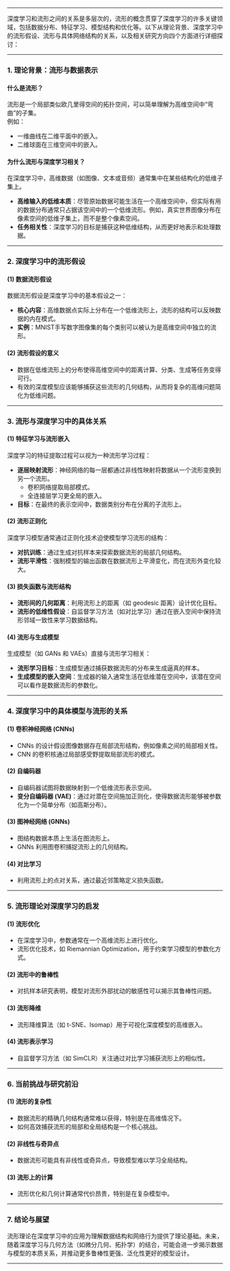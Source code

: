 
---

深度学习和流形之间的关系是多层次的，流形的概念贯穿了深度学习的许多关键领域，包括数据分布、特征学习、模型结构和优化等。以下从理论背景、深度学习中的流形假设、流形与具体网络结构的关系，以及相关研究方向四个方面进行详细探讨：

---

### **1. 理论背景：流形与数据表示**

#### **什么是流形？**
流形是一个局部类似欧几里得空间的拓扑空间，可以简单理解为高维空间中“弯曲”的子集。  
例如：
- 一维曲线在二维平面中的嵌入。
- 二维球面在三维空间中的嵌入。

#### **为什么流形与深度学习相关？**
在深度学习中，高维数据（如图像、文本或音频）通常集中在某些结构化的低维子集上。  
- **高维输入的低维本质**：尽管原始数据可能生活在一个高维空间中，但实际有用的数据分布通常只占据该空间中的一个低维流形。例如，真实世界图像分布在像素空间的低维子集上，而不是整个像素空间。
- **任务相关性**：深度学习的目标是捕获这种低维结构，从而更好地表示和处理数据。

---

### **2. 深度学习中的流形假设**

#### **(1) 数据流形假设**
数据流形假设是深度学习中的基本假设之一：
- **核心内容**：高维数据点实际上分布在一个低维流形上，流形的结构可以反映数据的内在模式。
- **实例**：MNIST手写数字图像集的每个类别可以被认为是高维空间中独立的流形。

#### **(2) 流形假设的意义**
- 数据在低维流形上的分布使得高维空间中的距离计算、分类、生成等任务变得可行。
- 有效的深度模型应该能够捕获这些流形的几何结构，从而将复杂的高维问题简化为低维问题。

---

### **3. 流形与深度学习中的具体关系**

#### **(1) 特征学习与流形嵌入**
深度学习的特征提取过程可以视为一种流形学习过程：
- **逐层映射流形**：神经网络的每一层都通过非线性映射将数据从一个流形变换到另一个流形。
  - 卷积网络提取局部模式。
  - 全连接层学习更全局的嵌入。
- **目标**：在最终的表示空间中，数据类别分布在分离的子流形上。

#### **(2) 流形正则化**
深度学习模型通常通过正则化技术迫使模型学习流形的结构：
- **对抗训练**：通过生成对抗样本来探索数据流形的局部几何结构。
- **流形平滑性**：强制模型的输出函数在数据流形上平滑变化，而在流形外变化较大。

#### **(3) 损失函数与流形结构**
- **流形间的几何距离**：利用流形上的距离（如 geodesic 距离）设计优化目标。
- **流形的低维性假设**：自监督学习方法（如对比学习）通过在嵌入空间中保持流形邻域一致性来学习数据结构。

#### **(4) 流形与生成模型**
生成模型（如 GANs 和 VAEs）直接与流形学习相关：
- **流形学习目标**：生成模型通过捕获数据流形的分布来生成逼真的样本。
- **生成模型的嵌入空间**：生成器的输入通常生活在低维潜在空间中，该潜在空间可以看作是数据流形的参数化。

---

### **4. 深度学习中的具体模型与流形的关系**

#### **(1) 卷积神经网络 (CNNs)**
- CNNs 的设计假设图像数据存在局部流形结构，例如像素之间的局部相关性。
- CNN 的卷积核通过局部感受野提取局部流形的模式。

#### **(2) 自编码器**
- 自编码器试图将数据映射到一个低维流形表示空间。
- **变分自编码器 (VAE)**：通过对潜在空间施加正则化，使得数据流形能够被参数化为一个简单分布（如高斯分布）。

#### **(3) 图神经网络 (GNNs)**
- 图结构数据本质上生活在图流形上。
- GNNs 利用图卷积捕捉流形上的几何结构。

#### **(4) 对比学习**
- 利用流形上的点对关系，通过最近邻策略定义损失函数。

---

### **5. 流形理论对深度学习的启发**

#### **(1) 流形优化**
- 在深度学习中，参数通常在一个高维流形上进行优化。
- 流形优化技术，如 Riemannian Optimization，用于约束学习模型的参数化方式。

#### **(2) 流形中的鲁棒性**
- 对抗样本研究表明，模型对流形外部扰动的敏感性可以揭示其鲁棒性问题。

#### **(3) 流形降维**
- 流形降维算法（如 t-SNE、Isomap）用于可视化深度模型的高维嵌入。

#### **(4) 流形表示学习**
- 自监督学习方法（如 SimCLR）关注通过对比学习捕获流形上的相似性。

---

### **6. 当前挑战与研究前沿**

#### **(1) 流形的复杂性**
- 数据流形的精确几何结构通常难以获得，特别是在高维情况下。
- 如何高效捕获流形的局部和全局结构是一个核心挑战。

#### **(2) 非线性与奇异点**
- 数据流形可能具有非线性或奇异点，导致模型难以学习全局结构。

#### **(3) 流形上的计算**
- 流形优化和几何计算通常代价昂贵，特别是在复杂模型中。

---

### **7. 结论与展望**

流形理论在深度学习中的应用为理解数据结构和网络行为提供了理论基础。未来，随着深度学习与几何方法（如微分几何、拓扑学）的结合，可能会进一步揭示数据与模型的本质关系，并推动更多鲁棒性更强、泛化性更好的模型设计。

---



